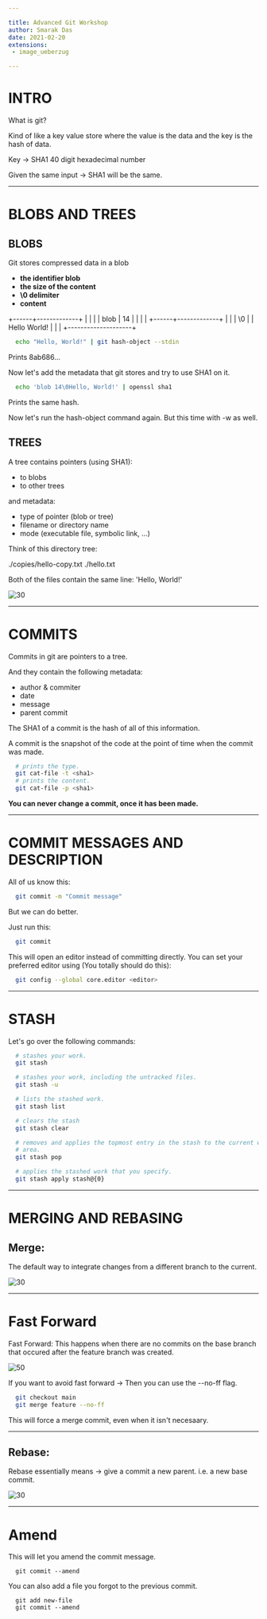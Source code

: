 ```yaml
---

title: Advanced Git Workshop
author: Smarak Das
date: 2021-02-20
extensions:
 - image_ueberzug

---
```


# INTRO

What is git?

Kind of like a key value store where the value is the data and the key is the
hash of data. 

Key -> SHA1
40 digit hexadecimal number

Given the same input -> SHA1 will be the same.

---

# BLOBS AND TREES

## BLOBS
Git stores compressed data in a blob

  - **the identifier blob**
  - **the size of the content**
  - **\0 delimiter**
  - **content**

 +------+-------------+
 |      |             |
 | blob | 14          |
 |      |             |
 +------+-------------+
 |                    |
 | \0                 |
 | Hello World!       |
 |                    |
 +--------------------+
 

```bash
  echo "Hello, World!" | git hash-object --stdin
```
Prints 8ab686...

Now let's add the metadata that git stores and try to use SHA1 on it.
```bash
  echo 'blob 14\0Hello, World!' | openssl sha1
```
Prints the same hash.

Now let's run the hash-object command again. But this time with -w as well.

## TREES
A tree contains pointers (using SHA1):
 - to blobs
 - to other trees

and metadata:
 - type of pointer (blob or tree)
 - filename or directory name
 - mode (executable file, symbolic link, ...)
  
  
Think of this directory tree:

  ./copies/hello-copy.txt
  ./hello.txt
  
  Both of the files contain the same line:
  'Hello, World!'
  
  
  
  
  
  
  
  
  
 ![30](images/indentical_content.png)

---

# COMMITS
Commits in git are pointers to a tree.

And they contain the following metadata:
 - author & commiter
 - date
 - message
 - parent commit

The SHA1 of a commit is the hash of all of this information.


A commit is the snapshot of the code at the point of time when the commit was
made.

```bash
  # prints the type.
  git cat-file -t <sha1> 
  # prints the content.
  git cat-file -p <sha1>
```

**You can never change a commit, once it has been made.**

---

# COMMIT MESSAGES AND DESCRIPTION

All of us know this:
```bash
  git commit -m "Commit message"
```

But we can do better.

Just run this:
```bash
  git commit
```

This will open an editor instead of committing directly.
You can set your preferred editor using (You totally should do this):
```bash
  git config --global core.editor <editor>
```

---
# STASH

Let's go over the following commands:

```bash
  # stashes your work.
  git stash
```

```bash
  # stashes your work, including the untracked files.
  git stash -u
```

```bash
  # lists the stashed work.
  git stash list
```

```bash
  # clears the stash
  git stash clear
```

```bash
  # removes and applies the topmost entry in the stash to the current working
  # area.
  git stash pop
```

```bash
  # applies the stashed work that you specify.
  git stash apply stash@{0}
```
---
# MERGING AND REBASING

## Merge:
The default way to integrate changes from a different branch to the current.
 
 
 
![30](images/merge.png)

---
# Fast Forward
Fast Forward: This happens when there are no commits on the base branch that 
occured after the feature branch was created.
 
 
 
![50](images/ff.png)

If you want to avoid fast forward -> Then you can use the --no-ff flag.

```bash
  git checkout main
  git merge feature --no-ff
```

This will force a merge commit, even when it isn't necesaary.

---
  
## Rebase:

Rebase essentially means -> give a commit a new parent.
i.e. a new base commit.

 ![30](images/rebase.png)

---

# Amend

This will let you amend the commit message.
```
  git commit --amend
```

You can also add a file you forgot to the previous commit.
```
  git add new-file
  git commit --amend
```




